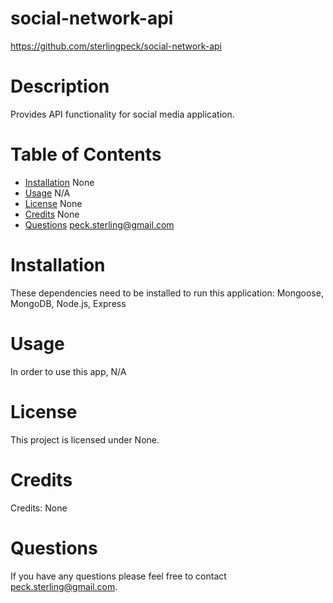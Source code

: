 # social-network-api

https://github.com/sterlingpeck/social-network-api

# Description

Provides API functionality for social media application.

# Table of Contents

- [Installation](#installation)
  None
- [Usage](#usage)
  N/A
- [License](#license)
  None
- [Credits](#credits)
  None
- [Questions](#questions)
  peck.sterling@gmail.com

# Installation

These dependencies need to be installed to run this application: Mongoose, MongoDB, Node.js, Express

# Usage

In order to use this app, N/A

# License

This project is licensed under None.

# Credits

Credits: None

# Questions

If you have any questions please feel free to contact peck.sterling@gmail.com.
